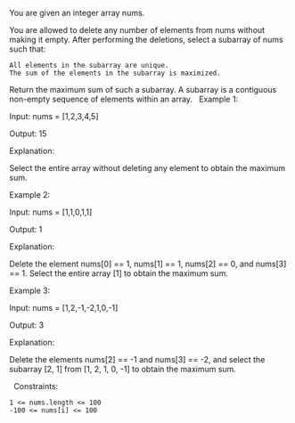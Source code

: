 You are given an integer array nums.

You are allowed to delete any number of elements from nums without making it empty. After performing the deletions, select a subarray of nums such that:


	All elements in the subarray are unique.
	The sum of the elements in the subarray is maximized.


Return the maximum sum of such a subarray.
A subarray is a contiguous non-empty sequence of elements within an array.
 
Example 1:


Input: nums = [1,2,3,4,5]

Output: 15

Explanation:

Select the entire array without deleting any element to obtain the maximum sum.


Example 2:


Input: nums = [1,1,0,1,1]

Output: 1

Explanation:

Delete the element nums[0] == 1, nums[1] == 1, nums[2] == 0, and nums[3] == 1. Select the entire array [1] to obtain the maximum sum.


Example 3:


Input: nums = [1,2,-1,-2,1,0,-1]

Output: 3

Explanation:

Delete the elements nums[2] == -1 and nums[3] == -2, and select the subarray [2, 1] from [1, 2, 1, 0, -1] to obtain the maximum sum.


 
Constraints:


	1 <= nums.length <= 100
	-100 <= nums[i] <= 100

